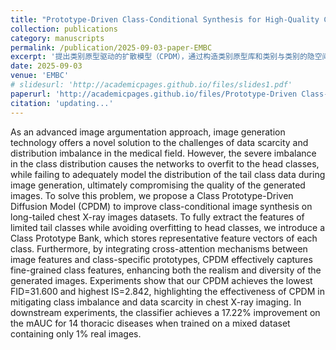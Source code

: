 ```yaml
---
title: "Prototype-Driven Class-Conditional Synthesis for High-Quality Chest X-ray Image Generation"
collection: publications
category: manuscripts
permalink: /publication/2025-09-03-paper-EMBC
excerpt: '提出类别原型驱动的扩散模型（CPDM），通过构造类别原型库和类别与类别的隐空间特征之间的交叉注意力机制，解决医学影像生成中的类别不平衡问题，同时提升图像质量和多样性'
date: 2025-09-03
venue: 'EMBC'
# slidesurl: 'http://academicpages.github.io/files/slides1.pdf'
paperurl: 'http://academicpages.github.io/files/Prototype-Driven Class-Conditional Synthesis for High-Quality Chest X-ray Image Generation.pdf'
citation: 'updating...'
---
```


As an advanced image argumentation approach, image generation technology offers a novel solution to the challenges of data scarcity and distribution imbalance in the medical field. However, the severe imbalance in the class distribution causes the networks to overfit to the head classes, while failing to adequately model the distribution of the tail class data during image generation, ultimately compromising the quality of the generated images. To solve this problem, we propose a Class Prototype-Driven Diffusion Model (CPDM) to improve class-conditional image synthesis on long-tailed chest X-ray images datasets. To fully extract the features of limited tail classes while avoiding overfitting to head classes, we introduce a Class Prototype Bank, which stores representative feature vectors of each class. Furthermore, by integrating cross-attention mechanisms between image features and class-specific prototypes, CPDM effectively captures fine-grained class features, enhancing both the realism and diversity of the generated images. Experiments show that our CPDM achieves the lowest FID=31.600 and highest IS=2.842, highlighting the effectiveness of CPDM in mitigating class imbalance and data scarcity in chest X-ray imaging. In downstream experiments, the classifier achieves a 17.22% improvement on the mAUC for 14 thoracic diseases when trained on a mixed dataset containing only 1% real images.